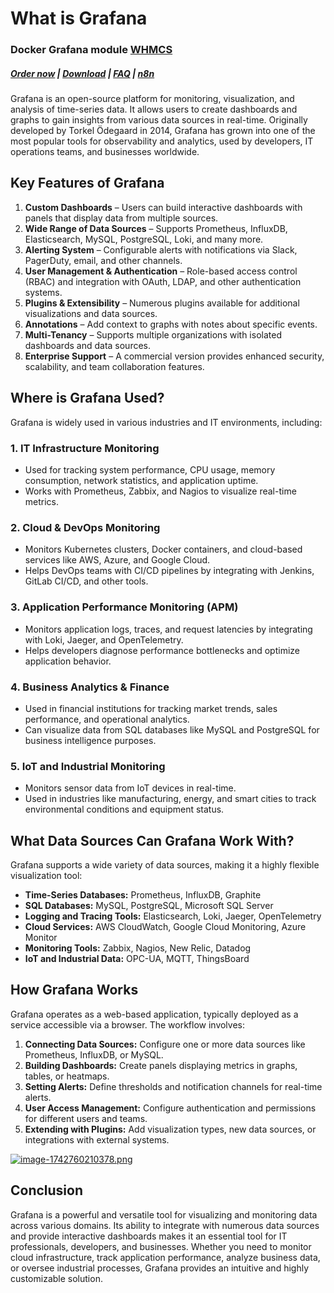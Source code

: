 # What is Grafana

### Docker Grafana module **[WHMCS](https://puqcloud.com/link.php?id=77)** 

#####  [Order now](https://puqcloud.com/whmcs-module-docker-grafana.php) | [Download](https://download.puqcloud.com/WHMCS/servers/PUQ_WHMCS-Docker-Grafana/) | [FAQ](https://faq.puqcloud.com/) | [n8n](https://puqcloud.com/link.php?id=117)

Grafana is an open-source platform for monitoring, visualization, and analysis of time-series data. It allows users to create dashboards and graphs to gain insights from various data sources in real-time. Originally developed by Torkel Ödegaard in 2014, Grafana has grown into one of the most popular tools for observability and analytics, used by developers, IT operations teams, and businesses worldwide.

## Key Features of Grafana

1. **Custom Dashboards** – Users can build interactive dashboards with panels that display data from multiple sources.
2. **Wide Range of Data Sources** – Supports Prometheus, InfluxDB, Elasticsearch, MySQL, PostgreSQL, Loki, and many more.
3. **Alerting System** – Configurable alerts with notifications via Slack, PagerDuty, email, and other channels.
4. **User Management &amp; Authentication** – Role-based access control (RBAC) and integration with OAuth, LDAP, and other authentication systems.
5. **Plugins &amp; Extensibility** – Numerous plugins available for additional visualizations and data sources.
6. **Annotations** – Add context to graphs with notes about specific events.
7. **Multi-Tenancy** – Supports multiple organizations with isolated dashboards and data sources.
8. **Enterprise Support** – A commercial version provides enhanced security, scalability, and team collaboration features.

## Where is Grafana Used?

Grafana is widely used in various industries and IT environments, including:

### 1. **IT Infrastructure Monitoring**

- Used for tracking system performance, CPU usage, memory consumption, network statistics, and application uptime.
- Works with Prometheus, Zabbix, and Nagios to visualize real-time metrics.

### 2. **Cloud &amp; DevOps Monitoring**

- Monitors Kubernetes clusters, Docker containers, and cloud-based services like AWS, Azure, and Google Cloud.
- Helps DevOps teams with CI/CD pipelines by integrating with Jenkins, GitLab CI/CD, and other tools.

### 3. **Application Performance Monitoring (APM)**

- Monitors application logs, traces, and request latencies by integrating with Loki, Jaeger, and OpenTelemetry.
- Helps developers diagnose performance bottlenecks and optimize application behavior.

### 4. **Business Analytics &amp; Finance**

- Used in financial institutions for tracking market trends, sales performance, and operational analytics.
- Can visualize data from SQL databases like MySQL and PostgreSQL for business intelligence purposes.

### 5. **IoT and Industrial Monitoring**

- Monitors sensor data from IoT devices in real-time.
- Used in industries like manufacturing, energy, and smart cities to track environmental conditions and equipment status.

## What Data Sources Can Grafana Work With?

Grafana supports a wide variety of data sources, making it a highly flexible visualization tool:

- **Time-Series Databases:** Prometheus, InfluxDB, Graphite
- **SQL Databases:** MySQL, PostgreSQL, Microsoft SQL Server
- **Logging and Tracing Tools:** Elasticsearch, Loki, Jaeger, OpenTelemetry
- **Cloud Services:** AWS CloudWatch, Google Cloud Monitoring, Azure Monitor
- **Monitoring Tools:** Zabbix, Nagios, New Relic, Datadog
- **IoT and Industrial Data:** OPC-UA, MQTT, ThingsBoard

## How Grafana Works

Grafana operates as a web-based application, typically deployed as a service accessible via a browser. The workflow involves:

1. **Connecting Data Sources:** Configure one or more data sources like Prometheus, InfluxDB, or MySQL.
2. **Building Dashboards:** Create panels displaying metrics in graphs, tables, or heatmaps.
3. **Setting Alerts:** Define thresholds and notification channels for real-time alerts.
4. **User Access Management:** Configure authentication and permissions for different users and teams.
5. **Extending with Plugins:** Add visualization types, new data sources, or integrations with external systems.

[![image-1742760210378.png](https://doc.puq.info/uploads/images/gallery/2025-03/scaled-1680-/image-1742760210378.png)](https://doc.puq.info/uploads/images/gallery/2025-03/image-1742760210378.png)

## Conclusion

Grafana is a powerful and versatile tool for visualizing and monitoring data across various domains. Its ability to integrate with numerous data sources and provide interactive dashboards makes it an essential tool for IT professionals, developers, and businesses. Whether you need to monitor cloud infrastructure, track application performance, analyze business data, or oversee industrial processes, Grafana provides an intuitive and highly customizable solution.